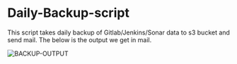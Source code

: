 # Daily-Backup-script

This script takes daily backup of Gitlab/Jenkins/Sonar data to s3 bucket and send mail.
The below is the output we get in mail.


![BACKUP-OUTPUT](https://user-images.githubusercontent.com/33515288/37863400-9ef8bd68-2f83-11e8-9c94-16bc99cf59b8.png)
